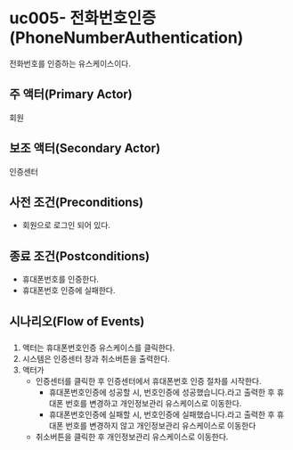 # uc005- 전화번호인증(PhoneNumberAuthentication)
전화번호를 인증하는 유스케이스이다.

## 주 액터(Primary Actor)
회원

## 보조 액터(Secondary Actor)
인증센터

## 사전 조건(Preconditions)
- 회원으로 로그인 되어 있다.

## 종료 조건(Postconditions)
- 휴대폰번호를 인증한다.
- 휴대폰번호 인증에 실패한다.

## 시나리오(Flow of Events)

### 

1. 액터는 휴대폰번호인증 유스케이스를 클릭한다.
2. 시스템은 인증센터 창과 취소버튼을 출력한다.
3. 액터가 
    - 인증센터를 클릭한 후 인증센터에서 휴대폰번호 인증 절차를 시작한다.
        - 휴대폰번호인증에 성공할 시, 번호인증에 성공했습니다.라고 출력한 후 휴대폰 번호를 변경하고 개인정보관리 유스케이스로 이동한다.
        - 휴대폰번호인증에 실패할 시, 번호인증에 실패했습니다.라고 출력한 후 휴대폰 번호를 변경하지 않고 개인정보관리 유스케이스로 이동한다
    - 취소버튼을 클릭한 후 개인정보관리 유스케이스로 이동한다.


